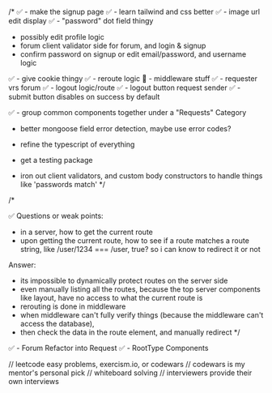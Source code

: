 /*
✅ - make the signup page
✅ - learn tailwind and css better
✅ - image url edit display
✅ - "password" dot field thingy

- possibly edit profile logic
- forum client validator side for forum, and login & signup
- confirm password on signup or edit email/password, and username logic

✅ - give cookie thingy
✅ - reroute logic
🚧 - middleware stuff
✅ - requester vrs forum
✅ - logout logic/route
✅ - logout button request sender
✅ - submit button disables on success by default

✅ - group common components together under a "Requests" Category

- better mongoose field error detection, maybe use error codes?

- refine the typescript of everything
- get a testing package
- iron out client validators, and custom body constructors to handle things like 'passwords match'
*/


/*

✅ Questions or weak points:
- in a server, how to get the current route
- upon getting the current route, how to see if a route matches a route string, like /user/1234 === /user, true? so i can know to redirect it or not

Answer:
- its impossible to dynamically protect routes on the server side
- even manually listing all the routes, because the top server components like layout, have no access to what the current route is
- rerouting is done in middleware
- when middleware can't fully verify things (because the middleware can't access the database),
- then check the data in the route element, and manually redirect
*/


✅ - Forum Refactor into Request
✅ - RootType Components

// leetcode easy problems, exercism.io, or codewars
// codewars is my mentor's personal pick
// whiteboard solving
// interviewers provide their own interviews
